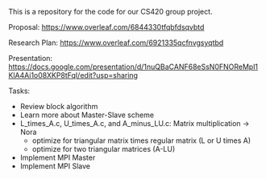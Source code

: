 This is a repository for the code for our CS420 group project.

Proposal: https://www.overleaf.com/6844330tfqbfdsqvbtd

Research Plan: https://www.overleaf.com/6921335qcfnvgsyqtbd

Presentation: https://docs.google.com/presentation/d/1nuQBaCANF68eSsN0FNOReMpl1KlA4Ai1o08XKP8tFqI/edit?usp=sharing

Tasks:
  - Review block algorithm
  - Learn more about Master-Slave scheme
  - L_times_A.c, U_times_A.c, and A_minus_LU.c: Matrix multiplication -> Nora
    - optimize for triangular matrix times regular matrix (L or U times A)
    - optimize for two triangular matrices (A-LU)
  - Implement MPI Master
  - Implement MPI Slave
